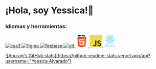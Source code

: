 <h1>¡Hola, soy Yessica!👋 </h1>

<!--
**Yessica300417/Yessica300417** is a ✨ _special_ ✨ repository because its `README.md` (this file) appears on your GitHub profile.

Here are some ideas to get you started:

- 🔭 I’m currently working on ...
- 🌱 I’m currently learning ...
- 👯 I’m looking to collaborate on ...
- 🤔 I’m looking for help with ...
- 💬 Ask me about ...
- 📫 How to reach me: ...
- 😄 Pronouns: ...
- ⚡ Fun fact: ...
-->

<h3>Idiomas y herramientas:</h3>
<p align = "left"> 
  <a href="https://www.w3schools.com/css/" target="_blank">
    <img src = "https://raw.githubusercontent.com/devicons/devicon /master/icons/css3/css3-original-wordmark.svg" alt="css3" width="40" height="40"/> 
  </a> 
  <a href ="https://www.figma.com/" target="_blank">
    <img src ="https://www.vectorlogo.zone/logos/figma/figma-icon.svg" alt ="figma" width ="40" height ="40"/> 
  </a> 
  <a href="https://firebase.google.com/" target="_blank">
    <img src = "https://www.vectorlogo.zone/logos/firebase/firebase-icon.svg" alt="firebase" width="40" height="40"/>
  </a>
  <a href="https://git-scm.com/" target="_blank"> 
    <img src = "https://www.vectorlogo.zone/logos/git-scm/git-scm-icon.svg" alt="git" width="40" height="40"/>
  </a>
  <a href ="https://www.w3.org/html/" target ="_blank"> 
    <img src ="https://raw.githubusercontent.com/devicons/devicon/master/icons/html5/html5-original-wordmark.svg" alt="html5" width="40" height="40" />
  </a> 
  <a href="https://developer.mozilla.org/en-US/docs/Web/JavaScript" target="_blank"> 
    <img src = "https://raw.githubusercontent.com/devicons/devicon/master/icons/javascript/javascript-original.svg" alt="javascript" width="40" height="40"/>
  </a>
  <a href ="https://reactjs.org/" target="_blank"> 
    <img src ="https://raw.githubusercontent.com/devicons/devicon/master/icons/react/react-original-wordmark.svg" alt="reaccionar" width="40" height="40"/> 
  </a> 
</p>

[![Anurag's GitHub stats](https://github-readme-stats.vercel.app/api?username="Yessica Alvarado")](https://github.com/anuraghazra/github-readme-stats)

<!-- [![Top Langs](https://github-readme-stats.vercel.app/api/top-langs/?username=anuraghazra&layout=compact)](https://github.com/anuraghazra/github-readme-stats)-->
<!--alt = "reaccionar" width = "40" height = "40" /> </a> </p>alt = "reaccionar" width = "40" height = "40" /> </a> </p>-->
